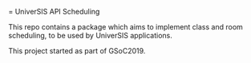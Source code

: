 = UniverSIS API Scheduling

This repo contains a package which aims to implement class and room scheduling, to be used by UniverSIS applications. 

This project started as part of GSoC2019.
